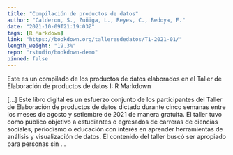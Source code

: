 ```yaml
---
title: "Compilación de productos de datos"
author: "Calderon, S., Zuñiga, L., Reyes, C., Bedoya, F."
date: "2021-10-09T21:19:03Z"
tags: [R Markdown]
link: "https://bookdown.org/talleresdedatos/T1-2021-01/"
length_weight: "19.3%"
repo: "rstudio/bookdown-demo"
pinned: false
---
```


<p>Este es un compilado de los productos de datos elaborados en el Taller de Elaboración de
productos de datos I: R Markdown</p> [...] Este libro digital es un esfuerzo conjunto de los participantes del Taller de Elaboración de productos de datos dictado durante cinco semanas entre los meses de agosto y setiembre de 2021 de manera gratuita. El taller tuvo como público objetivo a estudiantes o egresados de carreras de ciencias sociales, periodismo o educación con interés en aprender herramientas de análisis y visualización de datos. El contenido del taller buscó ser apropiado para personas sin  ...
